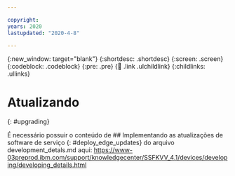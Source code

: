 ```yaml
---

copyright:
years: 2020
lastupdated: "2020-4-8"

---
```


{:new_window: target="blank"}
{:shortdesc: .shortdesc}
{:screen: .screen}
{:codeblock: .codeblock}
{:pre: .pre}
{:child: .link .ulchildlink}
{:childlinks: .ullinks}

# Atualizando
{: #upgrading}

É necessário possuir o conteúdo de ## Implementando as atualizações de software de serviço
{: #deploy_edge_updates} do arquivo development_detals.md aqui: https://www-03preprod.ibm.com/support/knowledgecenter/SSFKVV_4.1/devices/developing/developing_details.html
